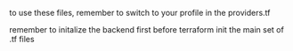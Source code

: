 to use these files, remember to switch to your profile in the providers.tf

remember to initalize the backend first before terraform init the main set of .tf files